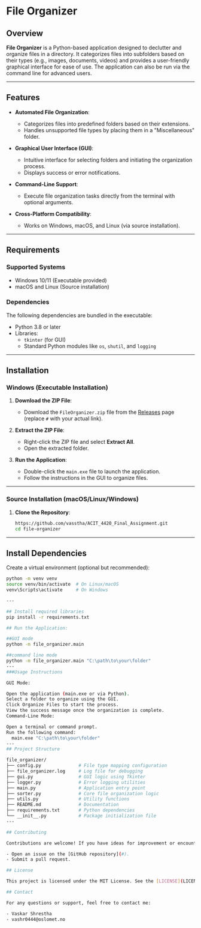 # File Organizer

## Overview

**File Organizer** is a Python-based application designed to declutter and organize files in a directory. It categorizes files into subfolders based on their types (e.g., images, documents, videos) and provides a user-friendly graphical interface for ease of use. The application can also be run via the command line for advanced users.

---

## Features

- **Automated File Organization**:
  - Categorizes files into predefined folders based on their extensions.
  - Handles unsupported file types by placing them in a "Miscellaneous" folder.

- **Graphical User Interface (GUI)**:
  - Intuitive interface for selecting folders and initiating the organization process.
  - Displays success or error notifications.

- **Command-Line Support**:
  - Execute file organization tasks directly from the terminal with optional arguments.

- **Cross-Platform Compatibility**:
  - Works on Windows, macOS, and Linux (via source installation).

---

## Requirements

### Supported Systems
- Windows 10/11 (Executable provided)
- macOS and Linux (Source installation)

### Dependencies
The following dependencies are bundled in the executable:
- Python 3.8 or later
- Libraries:
  - `tkinter` (for GUI)
  - Standard Python modules like `os`, `shutil`, and `logging`

---

## Installation

### Windows (Executable Installation)
1. **Download the ZIP File**:
   - Download the `FileOrganizer.zip` file from the [Releases](#) page (replace `#` with your actual link).
   
2. **Extract the ZIP File**:
   - Right-click the ZIP file and select **Extract All**.
   - Open the extracted folder.

3. **Run the Application**:
   - Double-click the `main.exe` file to launch the application.
   - Follow the instructions in the GUI to organize files.

---

### Source Installation (macOS/Linux/Windows)

1. **Clone the Repository**:
   ```bash
   https://github.com/vasstha/ACIT_4420_Final_Assignment.git
   cd file-organizer

---

## Install Dependencies

Create a virtual environment (optional but recommended):

```bash
python -m venv venv
source venv/bin/activate  # On Linux/macOS
venv\Scripts\activate     # On Windows

---

## Install required libraries
pip install -r requirements.txt

## Run the Application:

##GUI mode
python -m file_organizer.main

##command line mode
python -m file_organizer.main "C:\path\to\your\folder"
---
###Usage Instructions

GUI Mode:

Open the application (main.exe or via Python).
Select a folder to organize using the GUI.
Click Organize Files to start the process.
View the success message once the organization is complete.
Command-Line Mode:

Open a terminal or command prompt.
Run the following command:
  main.exe "C:\path\to\your\folder"
---
## Project Structure

file_organizer/
├── config.py              # File type mapping configuration
├── file_organizer.log     # Log file for debugging
├── gui.py                 # GUI logic using Tkinter
├── logger.py              # Error logging utilities
├── main.py                # Application entry point
├── sorter.py              # Core file organization logic
├── utils.py               # Utility functions
├── README.md              # Documentation
├── requirements.txt       # Python dependencies
└── __init__.py            # Package initialization file
---

## Contributing

Contributions are welcome! If you have ideas for improvement or encounter bugs, feel free to:

- Open an issue on the [GitHub repository](#).
- Submit a pull request.

## License

This project is licensed under the MIT License. See the [LICENSE](LICENSE) file for details.

## Contact

For any questions or support, feel free to contact me:

- Vaskar Shrestha
- vashr0444@oslomet.no
